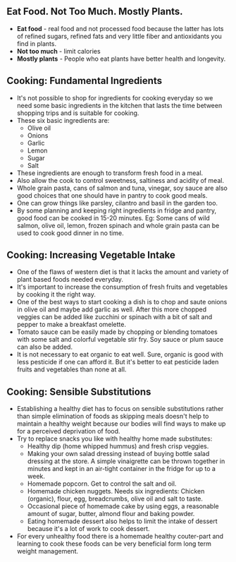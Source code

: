 ## Eat Food. Not Too Much. Mostly Plants.
- **Eat food** - real food and not processed food because the latter has lots of refined sugars, refined fats and very little fiber and antioxidants you find in plants.
- **Not too much** - limit calories
- **Mostly plants** - People who eat plants have better health and longevity.

## Cooking: Fundamental Ingredients
- It's not possible to shop for ingredients for cooking everyday so we need some basic ingredients in the kitchen that lasts the time between shopping trips and is suitable for cooking.
- These six basic ingredients are:
    - Olive oil
    - Onions
    - Garlic
    - Lemon
    - Sugar
    - Salt
- These ingredients are enough to transform fresh food in a meal.
- Also allow the cook to control sweetness, saltiness and acidity of meal.
- Whole grain pasta, cans of salmon and tuna, vinegar, soy sauce are also good choices that one should have in pantry to cook good meals.
- One can grow things like parsley, cilantro and basil in the garden too.
- By some planning and keeping right ingredients in fridge and pantry, good food can be cooked in 15-20 minutes. Eg: Some cans of wild salmon, olive oil, lemon, frozen spinach and whole grain pasta can be used to cook good dinner in no time.

## Cooking: Increasing Vegetable Intake
- One of the flaws of western diet is that it lacks the amount and variety of plant based foods needed everyday.
- It's important to increase the consumption of fresh fruits and vegetables by cooking it the right way.
- One of the best ways to start cooking a dish is to chop and saute onions in olive oil and maybe add garlic as well. After this more chopped veggies can be added like zucchini or spinach with a bit of salt and pepper to make a breakfast omelette.
- Tomato sauce can be easily made by chopping or blending tomatoes with some salt and colorful vegetable stir fry. Soy sauce or plum sauce can also be added.
- It is not necessary to eat organic to eat well. Sure, organic is good with less pesticide if one can afford it. But it's better to eat pesticide laden fruits and vegetables than none at all.

## Cooking: Sensible Substitutions
- Establishing a healthy diet has to focus on sensible substitutions rather than simple elimination of foods as skipping meals doesn't help to maintain a healthy weight because our bodies will find ways to make up for a perceived deprivation of food.
- Try to replace snacks you like with healthy home made substitutes:
    - Healthy dip (home whipped hummus) and fresh crisp veggies.
    - Making your own salad dressing instead of buying bottle salad dressing at the store. A simple vinaigrette can be thrown together in minutes and kept in an air-tight container in the fridge for up to a week.
    - Homemade popcorn. Get to control the salt and oil.
    - Homemade chicken nuggets. Needs six ingredients: Chicken (organic), flour, egg, breadcrumbs, olive oil and salt to taste.
    - Occasional piece of homemade cake by using eggs, a reasonable amount of sugar, butter, almond flour and baking powder.
    - Eating homemade dessert also helps to limit the intake of dessert because it's a lot of work to cook dessert.
- For every unhealthy food there is a homemade healthy couter-part and learning to cook these foods can be very beneficial form long term weight management.
